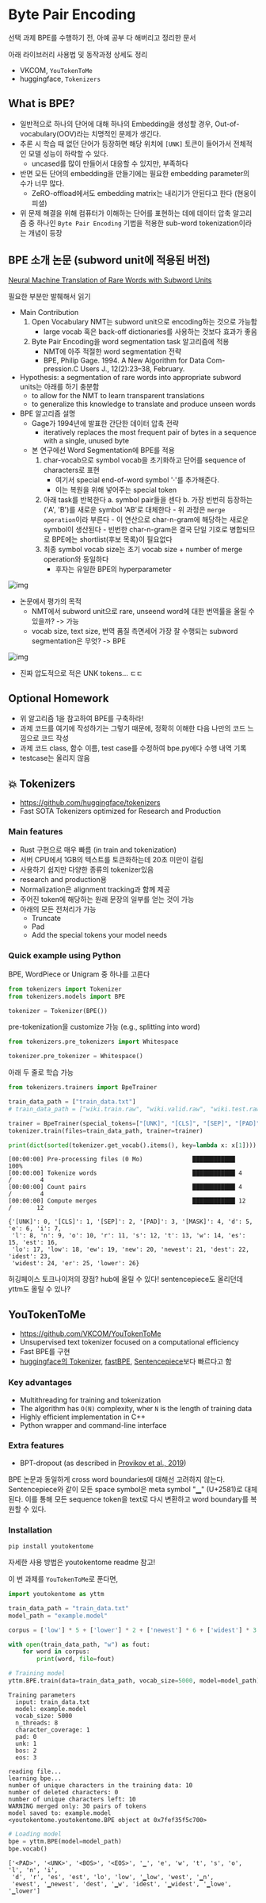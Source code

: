 # Byte Pair Encoding

선택 과제 BPE를 수행하기 전, 아예 공부 다 해버리고 정리한 문서

아래 라이브러리 사용법 및 동작과정 상세도 정리
- VKCOM, `YouTokenToMe`
- huggingface, `Tokenizers`

## What is BPE?
- 일반적으로 하나의 단어에 대해 하나의 Embedding을 생성할 경우, Out-of-vocabulary(OOV)라는 치명적인 문제가 생긴다.
- 추론 시 학습 때 없던 단어가 등장하면 해당 위치에 `[UNK]` 토큰이 들어가서 전체적인 모델 성능이 하락할 수 있다.
    - uncased를 많이 만들어서 대응할 수 있지만, 부족하다
- 반면 모든 단어의 embedding을 만들기에는 필요한 embedding parameter의 수가 너무 많다.
    - ZeRO-offload에서도 embedding matrix는 내리기가 안된다고 한다 (현웅이 피셜)
- 위 문제 해결을 위해 컴퓨터가 이해하는 단어를 표현하는 데에 데이터 압축 알고리즘 중 하나인 `Byte Pair Encoding` 기법을 적용한 sub-word tokenization이라는 개념이 등장

## BPE 소개 논문 (subword unit에 적용된 버전)

[Neural Machine Translation of Rare Words with Subword Units](https://aclanthology.org/P16-1162/)

필요한 부분만 발췌해서 읽기

- Main Contribution
    1. Open Vocabulary NMT는 subword unit으로 encoding하는 것으로 가능함
        - large vocab 혹은 back-off dictionaries를 사용하는 것보다 효과가 좋음
    2. Byte Pair Encoding을 word segmentation task 알고리즘에 적용
        - NMT에 아주 적절한 word segmentation 전략
        - BPE, Philip Gage.  1994.  A New Algorithm for Data Com-pression.C Users J., 12(2):23–38, February.
- Hypothesis: a segmentation of rare words into appropriate subword units는 아래를 하기 충분함
    - to allow for the NMT to learn transparent translations
    - to generalize this knowledge to translate and produce unseen words
- BPE 알고리즘 설명
    - Gage가 1994년에 발표한 간단한 데이터 압축 전략
        - iteratively replaces the most frequent pair of bytes in a sequence with a single, unused byte
    - 본 연구에선 Word Segmentation에 BPE를 적용
        1. char-vocab으로 symbol vocab을 초기화하고 단어를 sequence of characters로 표현
            - 여기서 special end-of-word symbol '·'를 추가해준다.
            - 이는 복원을 위해 넣어주는 special token
        2. 아래 task를 반복한다
            a. symbol pair들을 센다
            b. 가장 빈번히 등장하는 ('A', 'B')를 새로운 symbol 'AB'로 대체한다
                - 위 과정은 `merge operation`이라 부른다
                - 이 연산으로 char-n-gram에 해당하는 새로운 symbol이 생산된다
                - 빈번한 char-n-gram은 결국 단일 기호로 병합되므로 BPE에는 shortlist(후보 목록)이 필요없다
        3. 최종 symbol vocab size는 초기 vocab size + number of merge operation와 동일하다
            - 후자는 유일한 BPE의 hyperparameter

![img](../../../assets/img/u-stage/nlp_bpe_01.PNG)

- 논문에서 평가의 목적
    - NMT에서 subword unit으로 rare, unseend word에 대한 번역률을 올릴 수 있을까? -> 가능
    - vocab size, text size, 번역 품질 측면세어 가장 잘 수행되는 subword segmentation은 무엇? -> BPE

![img](../../../assets/img/u-stage/nlp_bpe_02.PNG)

- 진짜 압도적으로 적은 UNK tokens... ㄷㄷ

## Optional Homework
- 위 알고리즘 1을 참고하여 BPE를 구축하라!
- 과제 코드를 여기에 작성하기는 그렇기 때문에, 정확히 이해한 다음 나만의 코드 느낌으로 코드 작성
- 과제 코드 class, 함수 이름, test case를 수정하여 bpe.py에다 수행 내역 기록
- testcase는 올리지 않음

## 💥 Tokenizers
- https://github.com/huggingface/tokenizers
- Fast SOTA Tokenizers optimized for Research and Production

### Main features
- Rust 구현으로 매우 빠름 (in train and tokenization)
- 서버 CPU에서 1GB의 텍스트를 토큰화하는데 20초 미만이 걸림
- 사용하기 쉽지만 다양한 종류의 tokenizer있음
- research and production용
- Normalization은 alignment tracking과 함께 제공
- 주어진 token에 해당하는 원래 문장의 일부를 얻는 것이 가능
- 아래의 모든 전처리가 가능
    - Truncate
    - Pad
    - Add the special tokens your model needs

### Quick example using Python
BPE, WordPiece or Unigram 중 하나를 고른다
```python
from tokenizers import Tokenizer
from tokenizers.models import BPE

tokenizer = Tokenizer(BPE())
```

pre-tokenization을 customize 가능 (e.g., splitting into word)
```python
from tokenizers.pre_tokenizers import Whitespace

tokenizer.pre_tokenizer = Whitespace()
```

아래 두 줄로 학습 가능

```python
from tokenizers.trainers import BpeTrainer

train_data_path = ["train_data.txt"]
# train_data_path = ["wiki.train.raw", "wiki.valid.raw", "wiki.test.raw"]

trainer = BpeTrainer(special_tokens=["[UNK]", "[CLS]", "[SEP]", "[PAD]", "[MASK]"])
tokenizer.train(files=train_data_path, trainer=trainer)

print(dict(sorted(tokenizer.get_vocab().items(), key=lambda x: x[1])))
```
```
[00:00:00] Pre-processing files (0 Mo)              ████████████                100%
[00:00:00] Tokenize words                           ████████████ 4        /        4
[00:00:00] Count pairs                              ████████████ 4        /        4
[00:00:00] Compute merges                           ████████████ 12       /       12

{'[UNK]': 0, '[CLS]': 1, '[SEP]': 2, '[PAD]': 3, '[MASK]': 4, 'd': 5, 'e': 6, 'i': 7,
 'l': 8, 'n': 9, 'o': 10, 'r': 11, 's': 12, 't': 13, 'w': 14, 'es': 15, 'est': 16,
 'lo': 17, 'low': 18, 'ew': 19, 'new': 20, 'newest': 21, 'dest': 22, 'idest': 23,
 'widest': 24, 'er': 25, 'lower': 26}
```

허깅페이스 토크나이저의 장점? hub에 올릴 수 있다!
sentencepiece도 올리던데 yttm도 올릴 수 있나?

## YouTokenToMe
- https://github.com/VKCOM/YouTokenToMe
- Unsupervised text tokenizer focused on a computational efficiency
- Fast BPE를 구현
- [huggingface의 Tokenizer](https://github.com/huggingface/tokenizers), [fastBPE](https://github.com/glample/fastBPE), [Sentencepiece](https://github.com/google/sentencepiece)보다 빠르다고 함

### Key advantages
- Multithreading for training and tokenization
- The algorithm has `O(N)` complexity, wher `N` is the length of training data
- Highly efficient implementation in C++
- Python wrapper and command-line interface

### Extra features
- BPT-dropout (as described in [Provikov et al., 2019](https://arxiv.org/abs/1910.13267))

BPE 논문과 동일하게 cross word boundaries에 대해선 고려하지 않는다. Sentencepiece와 같이 모든 space symbol은 meta symbol  "▁" (U+2581)로 대체된다. 이를 통해 모든 sequence token을 text로 다시 변환하고 word boundary를 복원할 수 있다.

### Installation

```
pip install youtokentome
```

자세한 사용 방법은 youtokentome readme 참고!

이 번 과제를 `YouTokenToMe`로 푼다면,

```python
import youtokentome as yttm

train_data_path = "train_data.txt"
model_path = "example.model"

corpus = ['low'] * 5 + ['lower'] * 2 + ['newest'] * 6 + ['widest'] * 3

with open(train_data_path, "w") as fout:
    for word in corpus:
        print(word, file=fout)

# Training model
yttm.BPE.train(data=train_data_path, vocab_size=5000, model=model_path)
```
```
Training parameters
  input: train_data.txt
  model: example.model
  vocab_size: 5000
  n_threads: 8
  character_coverage: 1
  pad: 0
  unk: 1
  bos: 2
  eos: 3

reading file...
learning bpe...
number of unique characters in the training data: 10
number of deleted characters: 0
number of unique characters left: 10
WARNING merged only: 30 pairs of tokens
model saved to: example.model
<youtokentome.youtokentome.BPE object at 0x7fef35f5c700>
```

```python
# Loading model
bpe = yttm.BPE(model=model_path)
bpe.vocab()
```
```
['<PAD>', '<UNK>', '<BOS>', '<EOS>', '▁', 'e', 'w', 't', 's', 'o', 'l', 'n', 'i',
 'd', 'r', 'es', 'est', 'lo', 'low', '▁low', 'west', '▁n',
 'ewest', '▁newest', 'dest', '▁w', 'idest', '▁widest', '▁lowe', '▁lower']
```
